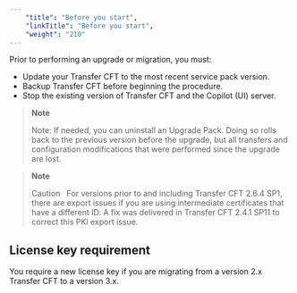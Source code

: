 ```yaml
---
    "title": "Before you start",
    "linkTitle": "Before you start",
    "weight": "210"
---
```

Prior to performing an upgrade or migration, you must:

- Update your Transfer CFT to the most recent service pack version.
- Backup Transfer CFT before beginning the procedure.
- Stop the existing version of Transfer CFT and the Copilot (UI) server.

> **Note**
>
> Note: If needed, you can uninstall an Upgrade Pack. Doing so rolls back to the previous version before the upgrade, but all transfers and configuration modifications that were performed since the upgrade are lost.

> **Note**
>
> Caution  
> For versions prior to and including Transfer CFT 2.6.4 SP1, there are export issues if you are using intermediate certificates that have a different ID. A fix was delivered in Transfer CFT 2.4.1 SP11 to correct this PKI export issue.

License key requirement
-----------------------

You require a new license key if you are migrating from a version 2.x Transfer CFT to a version 3.x.
